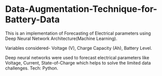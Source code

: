 # Data-Augmentation-Technique-for-Battery-Data
This is an implementation of Forecasting of Electrical parameters using Deep Neural Network Architecture(Machine Learning).

Variables considered- Voltage (V), Charge Capacity (Ah), Battery Level.

Deep neural networks were used to forecast electrical parameters like Voltage, Current, State-of-Charge which helps to solve the limited data challenges. 
Tech: Python.
